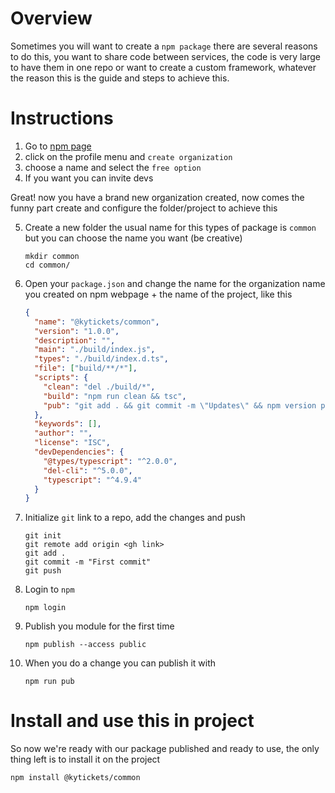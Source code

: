 # Overview

Sometimes you will want to create a `npm package` there are several reasons to do this, you want to share code between services, the code is very large to have them in one repo or want to create a custom framework, whatever the reason this is the guide and steps to achieve this.

# Instructions

1. Go to [npm page](https://www.npmjs.com/)
2. click on the profile menu and `create organization`
3. choose a name and select the `free option`
4. If you want you can invite devs

Great! now you have a brand new organization created, now comes the funny part create and configure the folder/project to achieve this

5. Create a new folder the usual name for this types of package is `common` but you can choose the name you want (be creative)
   ```console
   mkdir common
   cd common/
   ```
6. Open your `package.json` and change the name for the organization name you created on npm webpage + the name of the project, like this

   ```json
   {
     "name": "@kytickets/common",
     "version": "1.0.0",
     "description": "",
     "main": "./build/index.js",
     "types": "./build/index.d.ts",
     "file": ["build/**/*"],
     "scripts": {
       "clean": "del ./build/*",
       "build": "npm run clean && tsc",
       "pub": "git add . && git commit -m \"Updates\" && npm version patch && npm run build && npm publish && git push"
     },
     "keywords": [],
     "author": "",
     "license": "ISC",
     "devDependencies": {
       "@types/typescript": "^2.0.0",
       "del-cli": "^5.0.0",
       "typescript": "^4.9.4"
     }
   }
   ```

7. Initialize `git` link to a repo, add the changes and push

   ```console
   git init
   git remote add origin <gh link>
   git add .
   git commit -m "First commit"
   git push
   ```

8. Login to `npm`

   ```console
   npm login
   ```

9. Publish you module for the first time

   ```console
   npm publish --access public
   ```

10. When you do a change you can publish it with

    ```console
    npm run pub
    ```

# Install and use this in project

So now we're ready with our package published and ready to use, the only thing left is to install it on the project

```console
npm install @kytickets/common
```
